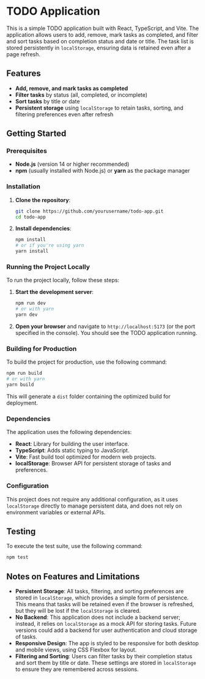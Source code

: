 
# TODO Application

This is a simple TODO application built with React, TypeScript, and Vite. The application allows users to add, remove, mark tasks as completed, and filter and sort tasks based on completion status and date or title. The task list is stored persistently in `localStorage`, ensuring data is retained even after a page refresh.

## Features

- **Add, remove, and mark tasks as completed**
- **Filter tasks** by status (all, completed, or incomplete)
- **Sort tasks** by title or date
- **Persistent storage** using `localStorage` to retain tasks, sorting, and filtering preferences even after refresh

## Getting Started

### Prerequisites

- **Node.js** (version 14 or higher recommended)
- **npm** (usually installed with Node.js) or **yarn** as the package manager

### Installation

1. **Clone the repository**:

   ```bash
   git clone https://github.com/yourusername/todo-app.git
   cd todo-app
   ```

2. **Install dependencies**:

   ```bash
   npm install
   # or if you're using yarn
   yarn install
   ```

### Running the Project Locally

To run the project locally, follow these steps:

1. **Start the development server**:

   ```bash
   npm run dev
   # or with yarn
   yarn dev
   ```

2. **Open your browser** and navigate to `http://localhost:5173` (or the port specified in the console). You should see the TODO application running.

### Building for Production

To build the project for production, use the following command:

```bash
npm run build
# or with yarn
yarn build
```

This will generate a `dist` folder containing the optimized build for deployment.

### Dependencies

The application uses the following dependencies:

- **React**: Library for building the user interface.
- **TypeScript**: Adds static typing to JavaScript.
- **Vite**: Fast build tool optimized for modern web projects.
- **localStorage**: Browser API for persistent storage of tasks and preferences.

### Configuration

This project does not require any additional configuration, as it uses `localStorage` directly to manage persistent data, and does not rely on environment variables or external APIs.

## Testing

To execute the test suite, use the following command:

```bash
npm test
```


## Notes on Features and Limitations

- **Persistent Storage**: All tasks, filtering, and sorting preferences are stored in `localStorage`, which provides a simple form of persistence. This means that tasks will be retained even if the browser is refreshed, but they will be lost if the `localStorage` is cleared.
- **No Backend**: This application does not include a backend server; instead, it relies on `localStorage` as a mock API for storing tasks. Future versions could add a backend for user authentication and cloud storage of tasks.
- **Responsive Design**: The app is styled to be responsive for both desktop and mobile views, using CSS Flexbox for layout.
- **Filtering and Sorting**: Users can filter tasks by their completion status and sort them by title or date. These settings are stored in `localStorage` to ensure they are remembered across sessions.

